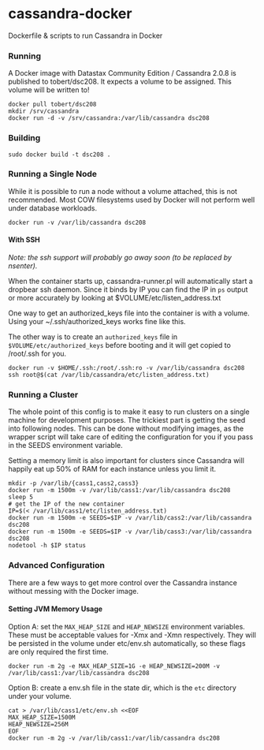 cassandra-docker
================

Dockerfile &amp; scripts to run Cassandra in Docker

### Running

A Docker image with Datastax Community Edition / Cassandra 2.0.8 is published
to tobert/dsc208. It expects a volume to be assigned. This volume will be
written to!

```
docker pull tobert/dsc208
mkdir /srv/cassandra
docker run -d -v /srv/cassandra:/var/lib/cassandra dsc208
```

### Building

`sudo docker build -t dsc208 .`

### Running a Single Node

While it is possible to run a node without a volume attached,
this is not recommended. Most COW filesystems used by Docker
will not perform well under database workloads.

`docker run -v /var/lib/cassandra dsc208`

#### With SSH

_Note: the ssh support will probably go away soon (to be replaced by nsenter)._

When the container starts up, cassandra-runner.pl will automatically
start a dropbear ssh daemon. Since it binds by IP you can find the
IP in `ps` output or more accurately by looking at $VOLUME/etc/listen_address.txt

One way to get an authorized_keys file into the container
is with a volume. Using your ~/.ssh/authorized_keys works fine like
this.

The other way is to create an `authorized_keys` file in `$VOLUME/etc/authorized_keys`
before booting and it will get copied to /root/.ssh for you.

```
docker run -v $HOME/.ssh:/root/.ssh:ro -v /var/lib/cassandra dsc208
ssh root@$(cat /var/lib/cassandra/etc/listen_address.txt)
```

### Running a Cluster

The whole point of this config is to make it easy to run clusters on
a single machine for development purposes. The trickiest part is
getting the seed into following nodes. This can be done without
modifying images, as the wrapper script will take care of editing
the configuration for you if you pass in the SEEDS environment variable.

Setting a memory limit is also important for clusters since Cassandra
will happily eat up 50% of RAM for each instance unless you limit it.

```
mkdir -p /var/lib/{cass1,cass2,cass3}
docker run -m 1500m -v /var/lib/cass1:/var/lib/cassandra dsc208
sleep 5
# get the IP of the new container
IP=$(< /var/lib/cass1/etc/listen_address.txt)
docker run -m 1500m -e SEEDS=$IP -v /var/lib/cass2:/var/lib/cassandra dsc208
docker run -m 1500m -e SEEDS=$IP -v /var/lib/cass3:/var/lib/cassandra dsc208
nodetool -h $IP status
```

### Advanced Configuration

There are a few ways to get more control over the Cassandra instance without
messing with the Docker image.

#### Setting JVM Memory Usage

Option A: set the `MAX_HEAP_SIZE` and `HEAP_NEWSIZE` environment variables. These
must be acceptable values for -Xmx and -Xmn respectively. They will be persisted
in the volume under etc/env.sh automatically, so these flags are only required
the first time.

```
docker run -m 2g -e MAX_HEAP_SIZE=1G -e HEAP_NEWSIZE=200M -v /var/lib/cass1:/var/lib/cassandra dsc208
```

Option B: create a env.sh file in the state dir, which is the `etc` directory
under your volume.

```
cat > /var/lib/cass1/etc/env.sh <<EOF
MAX_HEAP_SIZE=1500M
HEAP_NEWSIZE=256M
EOF
docker run -m 2g -v /var/lib/cass1:/var/lib/cassandra dsc208
```
